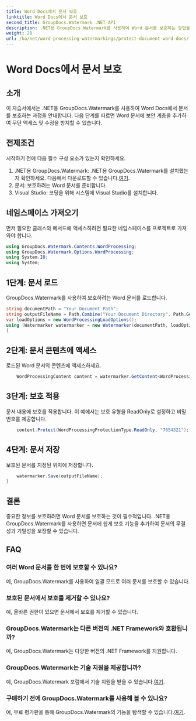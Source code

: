 ```yaml
---
title: Word Docs에서 문서 보호
linktitle: Word Docs에서 문서 보호
second_title: GroupDocs.Watermark .NET API
description: .NET용 GroupDocs.Watermark를 사용하여 Word 문서를 보호하는 방법을 알아보세요. 단계별 튜토리얼을 따라 문서에 보안을 손쉽게 추가하세요.
weight: 28
url: /ko/net/word-processing-watermarkings/protect-document-word-docs/
---
```


# Word Docs에서 문서 보호

## 소개
이 자습서에서는 .NET용 GroupDocs.Watermark를 사용하여 Word Docs에서 문서를 보호하는 과정을 안내합니다. 다음 단계를 따르면 Word 문서에 보안 계층을 추가하여 무단 액세스 및 수정을 방지할 수 있습니다.
## 전제조건
시작하기 전에 다음 필수 구성 요소가 있는지 확인하세요.
1.  .NET용 GroupDocs.Watermark: .NET용 GroupDocs.Watermark를 설치했는지 확인하세요. 다음에서 다운로드할 수 있습니다.[여기](https://releases.groupdocs.com/Watermark/net/).
2. 문서: 보호하려는 Word 문서를 준비합니다.
3. Visual Studio: 코딩을 위해 시스템에 Visual Studio를 설치합니다.

## 네임스페이스 가져오기
먼저 필요한 클래스와 메서드에 액세스하려면 필요한 네임스페이스를 프로젝트로 가져와야 합니다.
```csharp
using GroupDocs.Watermark.Contents.WordProcessing;
using GroupDocs.Watermark.Options.WordProcessing;
using System.IO;
using System;
```
## 1단계: 문서 로드
GroupDocs.Watermark를 사용하여 보호하려는 Word 문서를 로드합니다.
```csharp
string documentPath = "Your Document Path";
string outputFileName = Path.Combine("Your Document Directory", Path.GetFileName(documentPath));
var loadOptions = new WordProcessingLoadOptions();
using (Watermarker watermarker = new Watermarker(documentPath, loadOptions))
{
```
## 2단계: 문서 콘텐츠에 액세스
로드된 Word 문서의 콘텐츠에 액세스하세요.
```csharp
    WordProcessingContent content = watermarker.GetContent<WordProcessingContent>();
```
## 3단계: 보호 적용
문서 내용에 보호를 적용합니다. 이 예에서는 보호 유형을 ReadOnly로 설정하고 비밀번호를 제공합니다.
```csharp
    content.Protect(WordProcessingProtectionType.ReadOnly, "7654321");
```
## 4단계: 문서 저장
보호된 문서를 지정된 위치에 저장합니다.
```csharp
    watermarker.Save(outputFileName);
}
```

## 결론
중요한 정보를 보호하려면 Word 문서를 보호하는 것이 필수적입니다. .NET용 GroupDocs.Watermark를 사용하면 문서에 쉽게 보호 기능을 추가하여 문서의 무결성과 기밀성을 보장할 수 있습니다.
## FAQ
### 여러 Word 문서를 한 번에 보호할 수 있나요?
예, GroupDocs.Watermark를 사용하여 일괄 모드로 여러 문서를 보호할 수 있습니다.
### 보호된 문서에서 보호를 제거할 수 있나요?
예, 올바른 권한이 있으면 문서에서 보호를 제거할 수 있습니다.
### GroupDocs.Watermark는 다른 버전의 .NET Framework와 호환됩니까?
예, GroupDocs.Watermark는 다양한 버전의 .NET Framework를 지원합니다.
### GroupDocs.Watermark는 기술 지원을 제공합니까?
 예, GroupDocs.Watermark 포럼에서 기술 지원을 받을 수 있습니다.[여기](https://forum.groupdocs.com/c/watermark/19).
### 구매하기 전에 GroupDocs.Watermark를 사용해 볼 수 있나요?
 예, 무료 평가판을 통해 GroupDocs.Watermark의 기능을 탐색할 수 있습니다.[여기](https://releases.groupdocs.com/).